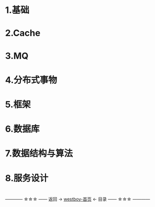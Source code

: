 # 1.基础

# 2.Cache

# 3.MQ

# 4.分布式事物

# 5.框架

# 6.数据库

# 7.数据结构与算法

# 8.服务设计 


#
———— ☆☆☆ —— 返回 -> [westboy-首页](../../../README.md) <- 目录 —— ☆☆☆ ————